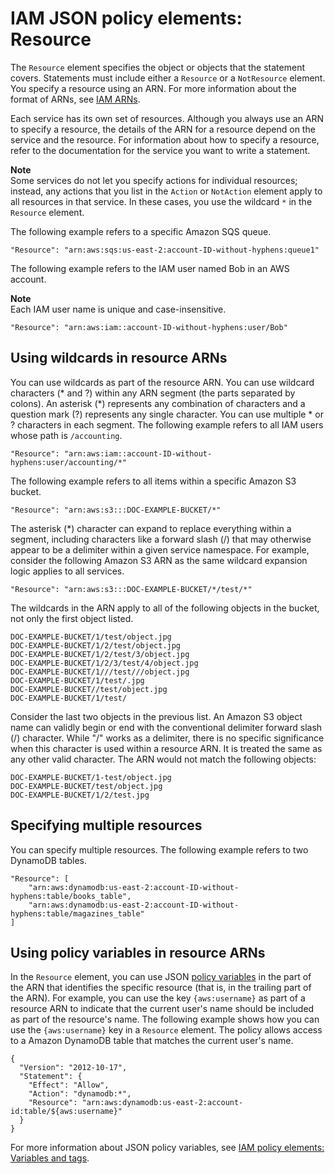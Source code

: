 # IAM JSON policy elements: Resource<a name="reference_policies_elements_resource"></a>

The `Resource` element specifies the object or objects that the statement covers\. Statements must include either a `Resource` or a `NotResource` element\. You specify a resource using an ARN\. For more information about the format of ARNs, see [IAM ARNs](reference_identifiers.md#identifiers-arns)\.

Each service has its own set of resources\. Although you always use an ARN to specify a resource, the details of the ARN for a resource depend on the service and the resource\. For information about how to specify a resource, refer to the documentation for the service you want to write a statement\.

**Note**  
Some services do not let you specify actions for individual resources; instead, any actions that you list in the `Action` or `NotAction` element apply to all resources in that service\. In these cases, you use the wildcard `*` in the `Resource` element\. 

The following example refers to a specific Amazon SQS queue\.

```
"Resource": "arn:aws:sqs:us-east-2:account-ID-without-hyphens:queue1"
```

The following example refers to the IAM user named Bob in an AWS account\.

**Note**  
Each IAM user name is unique and case\-insensitive\.

```
"Resource": "arn:aws:iam::account-ID-without-hyphens:user/Bob"
```

## Using wildcards in resource ARNs<a name="reference_policies_elements_resource_wildcards"></a>

You can use wildcards as part of the resource ARN\. You can use wildcard characters \(\* and ?\) within any ARN segment \(the parts separated by colons\)\. An asterisk \(\*\) represents any combination of characters and a question mark \(?\) represents any single character\. You can use multiple \* or ? characters in each segment\. The following example refers to all IAM users whose path is `/accounting`\. 

```
"Resource": "arn:aws:iam::account-ID-without-hyphens:user/accounting/*"
```

The following example refers to all items within a specific Amazon S3 bucket\.

```
"Resource": "arn:aws:s3:::DOC-EXAMPLE-BUCKET/*"
```

The asterisk \(\*\) character can expand to replace everything within a segment, including characters like a forward slash \(/\) that may otherwise appear to be a delimiter within a given service namespace\. For example, consider the following Amazon S3 ARN as the same wildcard expansion logic applies to all services\.

```
"Resource": "arn:aws:s3:::DOC-EXAMPLE-BUCKET/*/test/*"
```

The wildcards in the ARN apply to all of the following objects in the bucket, not only the first object listed\.

```
DOC-EXAMPLE-BUCKET/1/test/object.jpg
DOC-EXAMPLE-BUCKET/1/2/test/object.jpg
DOC-EXAMPLE-BUCKET/1/2/test/3/object.jpg 
DOC-EXAMPLE-BUCKET/1/2/3/test/4/object.jpg
DOC-EXAMPLE-BUCKET/1///test///object.jpg
DOC-EXAMPLE-BUCKET/1/test/.jpg
DOC-EXAMPLE-BUCKET//test/object.jpg
DOC-EXAMPLE-BUCKET/1/test/
```

Consider the last two objects in the previous list\. An Amazon S3 object name can validly begin or end with the conventional delimiter forward slash \(/\) character\. While "/" works as a delimiter, there is no specific significance when this character is used within a resource ARN\. It is treated the same as any other valid character\. The ARN would not match the following objects:

```
DOC-EXAMPLE-BUCKET/1-test/object.jpg
DOC-EXAMPLE-BUCKET/test/object.jpg
DOC-EXAMPLE-BUCKET/1/2/test.jpg
```

## Specifying multiple resources<a name="reference_policies_elements_resource_multiple-resources"></a>

You can specify multiple resources\. The following example refers to two DynamoDB tables\.

```
"Resource": [
    "arn:aws:dynamodb:us-east-2:account-ID-without-hyphens:table/books_table",
    "arn:aws:dynamodb:us-east-2:account-ID-without-hyphens:table/magazines_table"
]
```

## Using policy variables in resource ARNs<a name="reference_policies_elements_resource_policy-variables"></a>

In the `Resource` element, you can use JSON [policy variables](reference_policies_variables.md) in the part of the ARN that identifies the specific resource \(that is, in the trailing part of the ARN\)\. For example, you can use the key `{aws:username}` as part of a resource ARN to indicate that the current user's name should be included as part of the resource's name\. The following example shows how you can use the `{aws:username}` key in a `Resource` element\. The policy allows access to a Amazon DynamoDB table that matches the current user's name\.

```
{
  "Version": "2012-10-17",
  "Statement": {
    "Effect": "Allow",
    "Action": "dynamodb:*",
    "Resource": "arn:aws:dynamodb:us-east-2:account-id:table/${aws:username}"
  }
}
```

For more information about JSON policy variables, see [IAM policy elements: Variables and tags](reference_policies_variables.md)\.